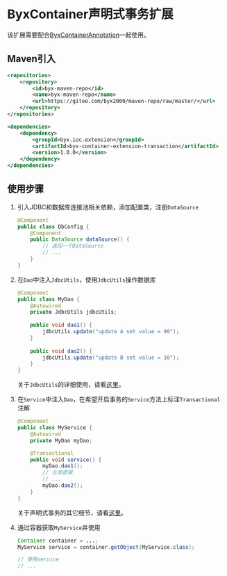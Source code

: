 # ByxContainer声明式事务扩展

该扩展需要配合[ByxContainerAnnotation](https://github.com/byx2000/byx-container-annotation)一起使用。

## Maven引入

```xml
<repositories>
    <repository>
        <id>byx-maven-repo</id>
        <name>byx-maven-repo</name>
        <url>https://gitee.com/byx2000/maven-repo/raw/master/</url>
    </repository>
</repositories>

<dependencies>
    <dependency>
        <groupId>byx.ioc.extension</groupId>
        <artifactId>byx-container-extension-transaction</artifactId>
        <version>1.0.0</version>
    </dependency>
</dependencies>
```

## 使用步骤

1. 引入JDBC和数据库连接池相关依赖，添加配置类，注册`DataSource`

    ```java
    @Component
    public class DbConfig {
        @Component
        public DataSource dataSource() {
            // 返回一个DataSource
            // ...
        }
    }
    ```

2. 在`Dao`中注入`JdbcUtils`，使用`JdbcUtils`操作数据库

    ```java
    @Component
    public class MyDao {
        @Autowired
        private JdbcUtils jdbcUtils;
        
        public void dao1() {
            jdbcUtils.update("update A set value = 90");
        }
        
        public void dao2() {
            jdbcUtils.update("update B set value = 10");
        }
    }
    ```

    关于`JdbcUtils`的详细使用，请看[这里](https://github.com/byx2000/JdbcUtils)。

3. 在`Service`中注入`Dao`，在希望开启事务的`Service`方法上标注`Transactional`注解

    ```java
    @Component
    public class MyService {
        @Autowired
        private MyDao myDao;

        @Transactional
        public void service() {
            myDao.dao1();
            // 业务逻辑
            // ...
            myDao.dao2();
        }
    }
    ```

    关于声明式事务的其它细节，请看[这里](https://github.com/byx2000/byx-transaction)。

4. 通过容器获取`MyService`并使用

   ```java
   Container container = ...;
   MyService service = container.getObject(MyService.class);

   // 使用service
   // ...
   ```